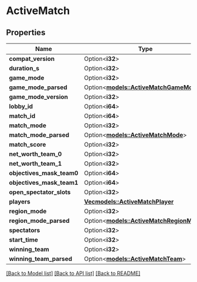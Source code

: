 # ActiveMatch

## Properties

Name | Type | Description | Notes
------------ | ------------- | ------------- | -------------
**compat_version** | Option<**i32**> |  | [optional]
**duration_s** | Option<**i32**> |  | [optional]
**game_mode** | Option<**i32**> |  | [optional]
**game_mode_parsed** | Option<[**models::ActiveMatchGameMode**](ActiveMatchGameMode.md)> |  | [optional]
**game_mode_version** | Option<**i32**> |  | [optional]
**lobby_id** | Option<**i64**> |  | [optional]
**match_id** | Option<**i64**> |  | [optional]
**match_mode** | Option<**i32**> |  | [optional]
**match_mode_parsed** | Option<[**models::ActiveMatchMode**](ActiveMatchMode.md)> |  | [optional]
**match_score** | Option<**i32**> |  | [optional]
**net_worth_team_0** | Option<**i32**> |  | [optional]
**net_worth_team_1** | Option<**i32**> |  | [optional]
**objectives_mask_team0** | Option<**i64**> |  | [optional]
**objectives_mask_team1** | Option<**i64**> |  | [optional]
**open_spectator_slots** | Option<**i32**> |  | [optional]
**players** | [**Vec<models::ActiveMatchPlayer>**](ActiveMatchPlayer.md) |  | 
**region_mode** | Option<**i32**> |  | [optional]
**region_mode_parsed** | Option<[**models::ActiveMatchRegionMode**](ActiveMatchRegionMode.md)> |  | [optional]
**spectators** | Option<**i32**> |  | [optional]
**start_time** | Option<**i32**> |  | [optional]
**winning_team** | Option<**i32**> |  | [optional]
**winning_team_parsed** | Option<[**models::ActiveMatchTeam**](ActiveMatchTeam.md)> |  | [optional]

[[Back to Model list]](../README.md#documentation-for-models) [[Back to API list]](../README.md#documentation-for-api-endpoints) [[Back to README]](../README.md)


